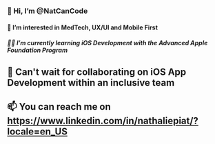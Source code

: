 ### 👋 Hi, I’m @NatCanCode
#### 👀 I’m interested in MedTech, UX/UI and Mobile First
##### 👩‍💻 I’m currently learning iOS Development with the Advanced Apple Foundation Program
## 🤝 Can't wait for collaborating on iOS App Development within an inclusive team
## 📫 You can reach me on https://www.linkedin.com/in/nathaliepiat/?locale=en_US

<!---
NatCanCode/NatCanCode is a ✨ special ✨ repository because its `README.md` (this file) appears on your GitHub profile.
You can click the Preview link to take a look at your changes.
--->
